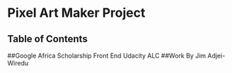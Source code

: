 # Pixel Art Maker Project

## Table of Contents

##Google Africa Scholarship Front End Udacity ALC
##Work By Jim Adjei-Wiredu